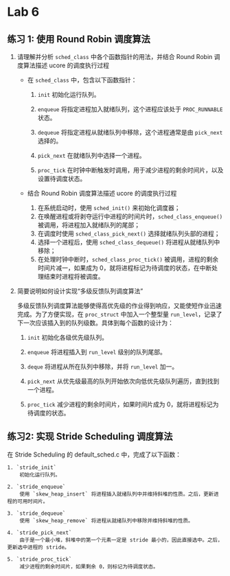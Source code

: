 # Lab 6

## 练习 1: 使用 Round Robin 调度算法

1. 请理解并分析 `sched_class` 中各个函数指针的用法，并结合 Round Robin 调度算法描述 ucore 的调度执行过程

    * 在 `sched_class` 中，包含以下函数指针：
    
        1. `init`
            初始化运行队列。
        
        2. `enqueue`
            将指定进程加入就绪队列，这个进程应该处于 `PROC_RUNNABLE` 状态。
        
        3. `dequeue`
            将指定进程从就绪队列中移除，这个进程通常是由 `pick_next` 选择的。
        
        4. `pick_next`
            在就绪队列中选择一个进程。
        
        5. `proc_tick`
            在时钟中断触发时调用，用于减少进程的剩余时间片，以及设置待调度状态。
    
    * 结合 Round Robin 调度算法描述 ucore 的调度执行过程
    
        1. 在系统启动时，使用 `sched_init()` 来初始化调度器；
        2. 在唤醒进程或将剥夺运行中进程的时间片时，`sched_class_enqueue()` 被调用，将进程加入就绪队列的尾部；
        3. 在调度时使用 `sched_class_pick_next()` 选择就绪队列头部的进程；
        4. 选择一个进程后，使用 `sched_class_dequeue()` 将进程从就绪队列中移除；
        5. 在处理时钟中断时，`sched_class_proc_tick()` 被调用，进程的剩余时间片减一，如果成为 0，就将进程标记为待调度的状态，在中断处理结束时进程将被调度。

2. 简要说明如何设计实现“多级反馈队列调度算法”

    多级反馈队列调度算法能够使得高优先级的作业得到响应，又能使短作业迅速完成。为了方便实现，在 `proc_struct` 中加入一个整型量 `run_level`，记录了下一次应该插入到的队列级数。具体到每个函数的设计为：
    
    1. `init`
        初始化各级优先级队列。
    
    2. `enqueue`
        将进程插入到 `run_level` 级别的队列尾部。
    
    3. `deque`
        将进程从所在队列中移除，并将 `run_level` 加一。
    
    4. `pick_next`
        从优先级最高的队列开始依次向低优先级队列遍历，直到找到一个进程。
    
    5. `proc_tick`
        减少进程的剩余时间片，如果时间片成为 0，就将进程标记为待调度的状态。

## 练习2: 实现 Stride Scheduling 调度算法

在 Stride Scheduling 的 default_sched.c 中，完成了以下函数：

    1. `stride_init`
        初始化运行队列。
    
    2. `stride_enqueue`
        使用 `skew_heap_insert` 将进程插入就绪队列中并维持斜堆的性质。之后，更新进程的可用时间片。
    
    3. `stride_dequeue`
        使用 `skew_heap_remove` 将进程从就绪队列中移除并维持斜堆的性质。
    
    4. `stride_pick_next`
        由于是一个最小堆，斜堆中的第一个元素一定是 stride 最小的，因此直接选中。之后，更新选中进程的 stride。
    
    5. `stride_proc_tick`
        减少进程的剩余时间片，如果剩余 0，则标记为待调度状态。
